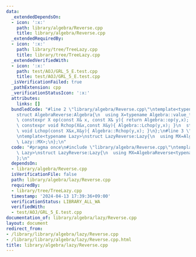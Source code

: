 ```yaml
---
data:
  _extendedDependsOn:
  - icon: ':x:'
    path: library/algebra/Reverse.cpp
    title: library/algebra/Reverse.cpp
  _extendedRequiredBy:
  - icon: ':x:'
    path: library/tree/TreeLazy.cpp
    title: library/tree/TreeLazy.cpp
  _extendedVerifiedWith:
  - icon: ':x:'
    path: test/AOJ/GRL_5_E.test.cpp
    title: test/AOJ/GRL_5_E.test.cpp
  _isVerificationFailed: true
  _pathExtension: cpp
  _verificationStatusIcon: ':x:'
  attributes:
    links: []
  bundledCode: "#line 2 \"library/algebra/Reverse.cpp\"\ntemplate<typename Algebra>\n\
    struct AlgebraReverse:Algebra{\n  using X=typename Algebra::value_type;\n  static\
    \ constexpr X op(const X& x, const X& y){ return Algebra::op(y,x); }\n  static\
    \ constexpr void Rchop(X&x,const X&y){ Algebra::Lchop(y,x); }\n  static constexpr\
    \ void Lchop(const X&x,X&y){ Algebra::Rchop(y,x); }\n};\n#line 3 \"library/algebra/lazy/Reverse.cpp\"\
    \ntemplate<typename Lazy>\nstruct LazyReverse:Lazy{\n  using MX=AlgebraReverse<typename\
    \ Lazy::MX>;\n};\n"
  code: "#pragma once\n#include \"library/algebra/Reverse.cpp\"\ntemplate<typename\
    \ Lazy>\nstruct LazyReverse:Lazy{\n  using MX=AlgebraReverse<typename Lazy::MX>;\n\
    };\n"
  dependsOn:
  - library/algebra/Reverse.cpp
  isVerificationFile: false
  path: library/algebra/lazy/Reverse.cpp
  requiredBy:
  - library/tree/TreeLazy.cpp
  timestamp: '2024-04-13 17:39:36+09:00'
  verificationStatus: LIBRARY_ALL_WA
  verifiedWith:
  - test/AOJ/GRL_5_E.test.cpp
documentation_of: library/algebra/lazy/Reverse.cpp
layout: document
redirect_from:
- /library/library/algebra/lazy/Reverse.cpp
- /library/library/algebra/lazy/Reverse.cpp.html
title: library/algebra/lazy/Reverse.cpp
---
```

